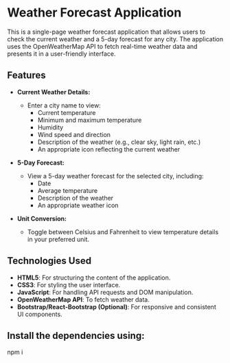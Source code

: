 # Weather Forecast Application

This is a single-page weather forecast application that allows users to check the current weather and a 5-day forecast for any city. The application uses the OpenWeatherMap API to fetch real-time weather data and presents it in a user-friendly interface.

## Features

- **Current Weather Details:**

  - Enter a city name to view:
    - Current temperature
    - Minimum and maximum temperature
    - Humidity
    - Wind speed and direction
    - Description of the weather (e.g., clear sky, light rain, etc.)
    - An appropriate icon reflecting the current weather

- **5-Day Forecast:**

  - View a 5-day weather forecast for the selected city, including:
    - Date
    - Average temperature
    - Description of the weather
    - An appropriate weather icon

- **Unit Conversion:**
  - Toggle between Celsius and Fahrenheit to view temperature details in your preferred unit.

## Technologies Used

- **HTML5**: For structuring the content of the application.
- **CSS3**: For styling the user interface.
- **JavaScript**: For handling API requests and DOM manipulation.
- **OpenWeatherMap API**: To fetch weather data.
- **Bootstrap/React-Bootstrap (Optional)**: For responsive and consistent UI components.

## Install the dependencies using:

npm i
